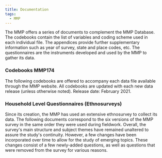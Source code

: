 ```yaml
---
title: Documentation
tags:
  - MMP
---
```


The MMP offers a series of documents to complement the MMP Database. The codebooks contain the list of variables and coding scheme used in each individual file. The appendices provide further supplementary information such as year of survey, state and place codes, etc. The questionnaires are the instruments developed and used by the MMP to gather its data.

### Codebooks MMP174

The following codebooks are offered to accompany each data file available through the MMP website. All codebooks are updated with each new data release (unless otherwise noted). Release date: February 2021.

### Household Level Questionnaires (Ethnosurveys)

Since its creation, the MMP has used an extensive ethnosurvey to collect its data. The following documents correspond to the six versions of the MMP survey in the same order they were used during fieldwork. Overall, the survey's main structure and subject themes have remained unaltered to assure the study's continuity. However, a few changes have been incorporated over time to allow for the study of emerging topics. These changes consist of a few newly-added questions, as well as questions that were removed from the survey for various reasons.
